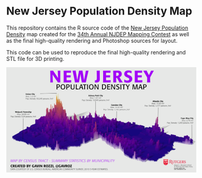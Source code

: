 # New Jersey Population Density Map

This repository contains the R source code of the [New Jersey Population Density](https://bloustein.rutgers.edu/gavin-rozzi-awarded-first-place-for-new-jersey-population-density-map-by-njdep/) map created for the [34th Annual NJDEP Mapping Contest](https://storymaps.arcgis.com/stories/61ac4508a31442fa92bd9316de1b1848) as well as the final high-quality rendering and Photoshop sources for layout.

This code can be used to reproduce the final high-quality rendering and STL file for 3D printing.

![](NJ%20Pop%20Density.png)
